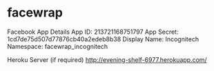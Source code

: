 facewrap
========

Facebook App Details
App ID:	213721168751797
App Secret:	1cd7de75d507d77876cb40a2edeb8b38
Display Name: Incognitech
Namespace: facewrap_incognitech

Heroku Server (if required)
http://evening-shelf-6977.herokuapp.com/
